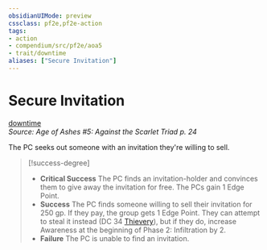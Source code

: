 ```yaml
---
obsidianUIMode: preview
cssclass: pf2e,pf2e-action
tags:
- action
- compendium/src/pf2e/aoa5
- trait/downtime
aliases: ["Secure Invitation"]
---
```

# Secure Invitation
[downtime](rules/traits/downtime.md)  
*Source: Age of Ashes #5: Against the Scarlet Triad p. 24*  


The PC seeks out someone with an invitation they're willing to sell.

> [!success-degree] 
> - **Critical Success** The PC finds an invitation-holder and convinces them to give away the invitation for free. The PCs gain 1 Edge Point.
> - **Success** The PC finds someone willing to sell their invitation for 250 gp. If they pay, the group gets 1 Edge Point. They can attempt to steal it instead (DC 34 [Thievery](compendium/skills.md#Thievery)), but if they do, increase Awareness at the beginning of Phase 2: Infiltration by 2.
> - **Failure** The PC is unable to find an invitation.